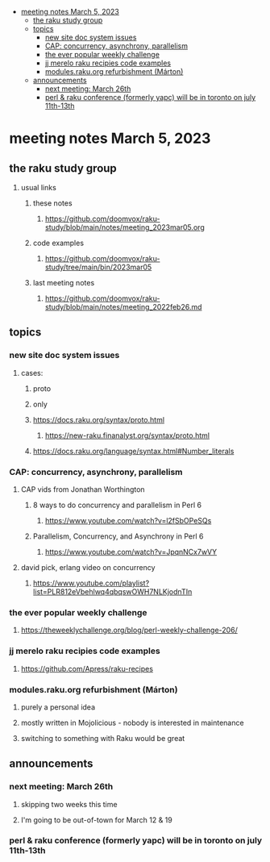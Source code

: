 - [meeting notes March 5, 2023](#org7141047)
  - [the raku study group](#org1a4d356)
  - [topics](#org92e75dd)
    - [new site doc system issues](#org4693df4)
    - [CAP: concurrency, asynchrony, parallelism](#org8653360)
    - [the ever popular weekly challenge](#org6a8ff38)
    - [jj merelo raku recipies code examples](#orgbfd681a)
    - [modules.raku.org refurbishment (Márton)](#orga7e6942)
  - [announcements](#orgc9dfb9a)
    - [next meeting: March 26th](#org06a8ff1)
    - [perl & raku conference (formerly yapc) will be in toronto on july 11th-13th](#orgcb319f5)


<a id="org7141047"></a>

# meeting notes March 5, 2023


<a id="org1a4d356"></a>

## the raku study group

1.  usual links

    1.  these notes
    
        1.  <https://github.com/doomvox/raku-study/blob/main/notes/meeting_2023mar05.org>
    
    2.  code examples
    
        1.  <https://github.com/doomvox/raku-study/tree/main/bin/2023mar05>
    
    3.  last meeting notes
    
        1.  <https://github.com/doomvox/raku-study/blob/main/notes/meeting_2022feb26.md>


<a id="org92e75dd"></a>

## topics


<a id="org4693df4"></a>

### new site doc system issues

1.  cases:

    1.  proto
    
    2.  only
    
    3.  <https://docs.raku.org/syntax/proto.html>
    
        1.  <https://new-raku.finanalyst.org/syntax/proto.html>
    
    4.  <https://docs.raku.org/language/syntax.html#Number_literals>


<a id="org8653360"></a>

### CAP: concurrency, asynchrony, parallelism

1.  CAP vids from Jonathan Worthington

    1.  8 ways to do concurrency and parallelism in Perl 6
    
        1.  <https://www.youtube.com/watch?v=l2fSbOPeSQs>
    
    2.  Parallelism, Concurrency, and Asynchrony in Perl 6
    
        1.  <https://www.youtube.com/watch?v=JpqnNCx7wVY>

2.  david pick, erlang video on concurrency

    1.  <https://www.youtube.com/playlist?list=PLR812eVbehlwq4qbqswOWH7NLKjodnTIn>


<a id="org6a8ff38"></a>

### the ever popular weekly challenge

1.  <https://theweeklychallenge.org/blog/perl-weekly-challenge-206/>


<a id="orgbfd681a"></a>

### jj merelo raku recipies code examples

1.  <https://github.com/Apress/raku-recipes>


<a id="orga7e6942"></a>

### modules.raku.org refurbishment (Márton)

1.  purely a personal idea

2.  mostly written in Mojolicious - nobody is interested in maintenance

3.  switching to something with Raku would be great


<a id="orgc9dfb9a"></a>

## announcements


<a id="org06a8ff1"></a>

### next meeting: March 26th

1.  skipping two weeks this time

2.  I'm going to be out-of-town for March 12 & 19


<a id="orgcb319f5"></a>

### perl & raku conference (formerly yapc) will be in toronto on july 11th-13th
